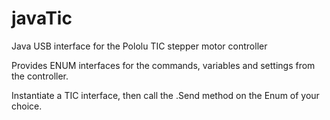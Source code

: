 # javaTic
Java USB interface for the Pololu TIC stepper motor controller

Provides ENUM interfaces for the commands, variables and settings from the controller.

Instantiate a TIC interface, then call the .Send method on the Enum of your choice.


